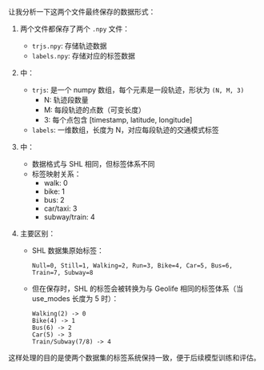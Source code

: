 让我分析一下这两个文件最终保存的数据形式：

1. 两个文件都保存了两个 `.npy` 文件：
   - `trjs.npy`: 存储轨迹数据
   - `labels.npy`: 存储对应的标签数据

2. <mcfile name="trajectory_extraction_SHL.py" path="/home/lsc/pyprojs/tmi_mvts_transformer/tmi/data_preprocess/trajectory_extraction_SHL.py"></mcfile> 中：
   - `trjs`: 是一个 numpy 数组，每个元素是一段轨迹，形状为 `(N, M, 3)`
     - N: 轨迹段数量
     - M: 每段轨迹的点数（可变长度）
     - 3: 每个点包含 [timestamp, latitude, longitude]
   - `labels`: 一维数组，长度为 N，对应每段轨迹的交通模式标签

3. <mcfile name="trajectory_extraction_geolife.py" path="/home/lsc/pyprojs/tmi_mvts_transformer/tmi/data_preprocess/trajectory_extraction_geolife.py"></mcfile> 中：
   - 数据格式与 SHL 相同，但标签体系不同
   - 标签映射关系：
     - walk: 0
     - bike: 1
     - bus: 2
     - car/taxi: 3
     - subway/train: 4

4. 主要区别：
   - SHL 数据集原始标签：
     ```
     Null=0, Still=1, Walking=2, Run=3, Bike=4, Car=5, Bus=6, Train=7, Subway=8
     ```
   - 但在保存时，SHL 的标签会被转换为与 Geolife 相同的标签体系（当 use_modes 长度为 5 时）：
     ```
     Walking(2) -> 0
     Bike(4) -> 1
     Bus(6) -> 2
     Car(5) -> 3
     Train/Subway(7/8) -> 4
     ```

这样处理的目的是使两个数据集的标签系统保持一致，便于后续模型训练和评估。